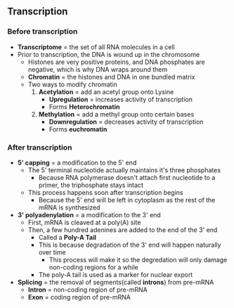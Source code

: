 ## Transcription

### Before transcription
- **Transcriptome** = the set of all RNA molecules in a cell
- Prior to transcription, the DNA is wound up in the chromosome
    * Histones are very positive proteins, and DNA phosphates are negative, which is why DNA wraps around them
    * **Chromatin** = the histones and DNA in one bundled matrix
    * Two ways to modify chromatin
        1. **Acetylation** = add an acetyl group onto Lysine
            + **Upregulation** = increases activity of transcription
            + Forms **Heterochromatin**
        2. **Methylation** = add a methyl group onto certain bases
            + **Downregulation** = decreases activity of transcription
            + Forms **euchromatin**
### After transcription
- **5' capping** = a modification to the 5' end
    * The 5' terminal nucleotide actually maintains it's three phosphates
        + Because RNA polymerase doesn't attach first nucleotide to a primer, the triphosphate stays intact
    * This process happens soon after transcription begins
        + Because the 5' end will be left in cytoplasm as the rest of the mRNA is synthesized
- **3' polyadenylation** = a modification to the 3' end
    * First, mRNA is cleaved at a poly(A) site
    * Then, a few hundred adenines are added to the end of the 3' end
        + Called a **Poly-A Tail**
        + This is because degradation of the 3' end will happen naturally over time
            - This process will make it so the degredation will only damage non-coding regions for a while
        + The poly-A tail is used as a marker for nuclear export
- **Splicing** = the removal of segments(called **introns**) from pre-mRNA
    * **Intron** = non-coding region of pre-mRNA
    * **Exon** = coding region of pre-mRNA
